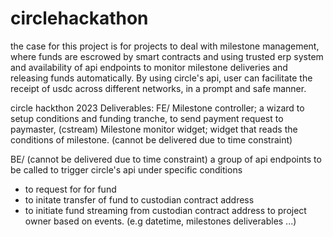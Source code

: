 # circlehackathon

the case for this project is for projects to deal with milestone management, where funds are escrowed by  smart contracts and using trusted erp system and availability of api endpoints to monitor milestone deliveries and releasing funds automatically. By using  circle's api, user can facilitate the receipt of usdc across different networks, in a prompt and safe manner.


circle hackthon 2023
Deliverables:
FE/ 
Milestone controller; a wizard to setup conditions and funding tranche, to send payment request to paymaster, (cstream)
Milestone monitor widget; widget that reads the conditions of milestone. (cannot be delivered due to time constraint)

BE/ (cannot be delivered due to time constraint)
a group of api endpoints to be called to trigger circle's api under specific conditions 
- to request for for fund
- to initate transfer of fund to custodian contract address
- to initiate fund streaming from custodian contract address to project owner based on events. (e.g datetime, milestones deliverables ...)

